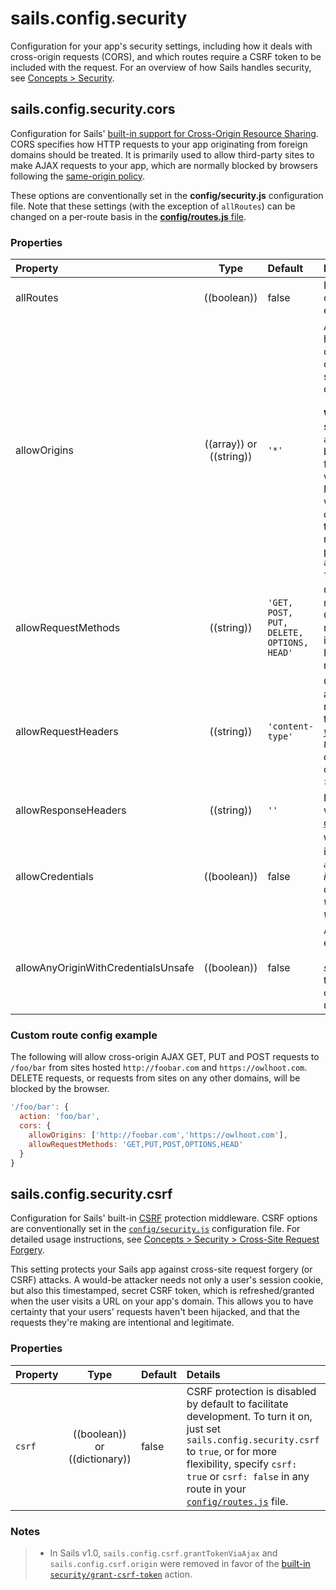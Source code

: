 # sails.config.security

Configuration for your app's security settings, including how it deals with cross-origin requests (CORS), and which routes require a CSRF token to be included with the request. For an overview of how Sails handles security, see [Concepts > Security](https://sailsjs.com/documentation/concepts/security).

## sails.config.security.cors
Configuration for Sails' [built-in support for Cross-Origin Resource Sharing](https://sailsjs.com/documentation/concepts/security/cors).  CORS specifies how HTTP requests to your app originating from foreign domains should be treated.  It is primarily used to allow third-party sites to make AJAX requests to your app, which are normally blocked by browsers following the <a href="http://en.wikipedia.org/wiki/Same-origin_policy" target="_blank">same-origin policy</a>.

These options are conventionally set in the **config/security.js** configuration file.  Note that these settings (with the exception of `allRoutes`) can be changed on a per-route basis in the [**config/routes.js** file](https://sailsjs.com/documentation/concepts/routes/custom-routes#?route-target-options).

### Properties

| Property    | Type       | Default   | Details |
|:------------|:----------:|:----------|:--------|
| allRoutes | ((boolean))| false     | Indicates whether the other CORS configuration settings should apply to every route in the app by default.
| allowOrigins        | ((array)) or ((string))       | `'*'`      | Array of default hosts (beginning with http:// or https://) to grant cross-domain browser access (e.g. AJAX over CORS).  Alternatively, if this is the string `*`, then AJAX requests from _any_ domain will be allowed.<br/><br/>**Warning**: If your CORS settings specify `allRoutes: true` AND `allowOrigins: '*'`, then your app will be fully accessible to sites hosted on foreign domains (except for routes which have their own CORS settings).  If `allowCredentials` is also `true`, you will _probably want to set this to an array of explicit hosts!_  (If you don't, then the app will fail to lift for security reasons, unless you circumvent that precaution by enabling the `allowAnyOriginWithCredentialsUnsafe: true` flag.
| allowRequestMethods |((string))| `'GET, POST, PUT, DELETE, OPTIONS, HEAD'` |Comma-delimited list of HTTP methods that are allowed to be used in CORS requests.  This is only used in response to [preflight requests](https://developer.mozilla.org/en-US/docs/HTTP/Access_control_CORS#Preflighted_requests), so the inclusion of GET, POST, OPTIONS and HEAD, although customary, is not necessary.
| allowRequestHeaders |((string))| `'content-type'` |Comma-delimited list of headers that are allowed to be sent with CORS requests.  This is only used in response to [preflight requests](https://developer.mozilla.org/en-US/docs/HTTP/Access_control_CORS#Preflighted_requests).  _(For example, if you want cross-origin AJAX requests to be able to include their CSRF token as a request header, you might change this to  `'content-type,x-csrf-token'`.)_
| allowResponseHeaders |((string))|`''`| List of response headers that browsers will be allowed to access.  See [access-control-expose-headers](https://developer.mozilla.org/en-US/docs/Web/HTTP/Access_control_CORS#Access-Control-Expose-Headers).
| allowCredentials |((boolean)) | false | Whether or not cookies can be shared in CORS requests.  _(For example, if `allowCredentials` is not enabled, then if Sails receives an AJAX request from a webpage on some other domain, it won't be able to provide `req.session` when the backend code runs.)_ |
| allowAnyOriginWithCredentialsUnsafe |((boolean))|false| A safety precaution.  This flag must be enabled in order to use `allowOrigins: '*'` and `allowCredentials: true` _at the same time_.  This essentially negates the security benefits of browsers' cross-origin policy, and should be used very carefully.

### Custom route config example

The following will allow cross-origin AJAX GET, PUT and POST requests to `/foo/bar` from sites hosted `http://foobar.com` and `https://owlhoot.com`.  DELETE requests, or requests from sites on any other domains, will be blocked by the browser.

```javascript
'/foo/bar': {
  action: 'foo/bar',
  cors: {
    allowOrigins: ['http://foobar.com','https://owlhoot.com'],
    allowRequestMethods: 'GET,PUT,POST,OPTIONS,HEAD'
  }
}
```

## sails.config.security.csrf

Configuration for Sails' built-in [CSRF](http://en.wikipedia.org/wiki/Cross-site_request_forgery) protection middleware.  CSRF options are conventionally set in the [`config/security.js`](https://sailsjs.com/documentation/anatomy/config/security.js) configuration file.  For detailed usage instructions, see [Concepts > Security > Cross-Site Request Forgery](https://sailsjs.com/documentation/concepts/security/csrf).

This setting protects your Sails app against cross-site request forgery (or CSRF) attacks.  A would-be attacker needs not only a user's session cookie, but also this timestamped, secret CSRF token, which is refreshed/granted when the user visits a URL on your app's domain.  This allows you to have certainty that your users' requests haven't been hijacked, and that the requests they're making are intentional and legitimate.

### Properties

| Property    | Type       | Default   | Details |
|:------------|:----------:|:----------|:--------|
| `csrf`      | ((boolean)) or ((dictionary))| false     | CSRF protection is disabled by default to facilitate development.  To turn it on, just set `sails.config.security.csrf` to `true`, or for more flexibility, specify `csrf: true` or `csrf: false` in any route in your [`config/routes.js`](https://sailsjs.com/anatomy/config/routes-js) file.



### Notes

> + In Sails v1.0, `sails.config.csrf.grantTokenViaAjax` and `sails.config.csrf.origin` were removed in favor of the [built-in `security/grant-csrf-token`](https://sailsjs.com/docs/concepts/security/csrf) action.



<docmeta name="displayName" value="sails.config.security">
<docmeta name="pageType" value="property">

